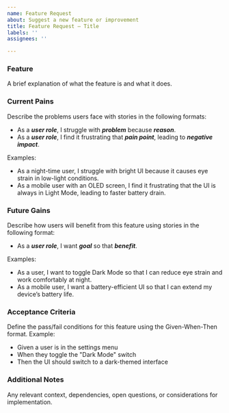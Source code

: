 ```yaml
---
name: Feature Request
about: Suggest a new feature or improvement
title: Feature Request – Title
labels: ''
assignees: ''

---
```


### Feature

A brief explanation of what the feature is and what it does.

### Current Pains

Describe the problems users face with stories in the following formats:

- As a ***user role***, I struggle with ***problem*** because ***reason***.
- As a ***user role***, I find it frustrating that ***pain point***, leading to ***negative impact***.

Examples:

- As a night-time user, I struggle with bright UI because it causes eye strain in low-light conditions.
- As a mobile user with an OLED screen, I find it frustrating that the UI is always in Light Mode, leading to faster battery drain.

### Future Gains

Describe how users will benefit from this feature using stories in the following format:

- As a ***user role***, I want ***goal*** so that ***benefit***.

Examples:

- As a user, I want to toggle Dark Mode so that I can reduce eye strain and work comfortably at night.
- As a mobile user, I want a battery-efficient UI so that I can extend my device’s battery life.

### Acceptance Criteria

Define the pass/fail conditions for this feature using the Given-When-Then format. Example:

- Given a user is in the settings menu
- When they toggle the "Dark Mode" switch
- Then the UI should switch to a dark-themed interface

### Additional Notes

Any relevant context, dependencies, open questions, or considerations for implementation.
